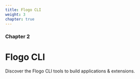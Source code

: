 ```yaml
---
title: Flogo CLI
weight: 3
chapter: true
---
```


### Chapter 2

# Flogo CLI

Discover the Flogo CLI tools to build applications & extensions.